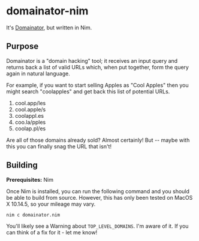 # domainator-nim

It's [Domainator](https://github.com/phildenhoff/domainator), but written in Nim.

## Purpose

Domainator is a "domain hacking" tool; it receives an input query and returns back a list of valid URLs which, when put together, form the query again in natural language.

For example, if you want to start selling Apples as "Cool Apples" then you might search "coolapples" and get back this list of potential URLs.

1. cool.app/les
2. cool.apple/s
3. coolappl.es
4. coo.la/pples
5. coolap.pl/es

Are all of those domains already sold? Almost certainly! But -- maybe with this you can finally snag the URL that isn't!

## Building

**Prerequisites:** Nim

Once Nim is installed, you can run the following command and you should be able to build from source. However, this has only been tested on MacOS X 10.14.5, so your mileage may vary.

```bash
nim c domainator.nim
```

You'll likely see a Warning about `TOP_LEVEL_DOMAINS`. I'm aware of it. If you can think of a fix for it - let me know!
